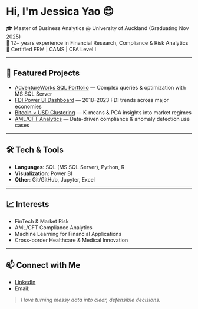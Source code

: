 # Hi, I'm Jessica Yao 😊

🎓 Master of Business Analytics @ University of Auckland (Graduating Nov 2025)<br>
💼 12+ years experience in Financial Research, Compliance & Risk Analytics<br>
📜 Certified FRM | CAMS | CFA Level I


---

## 🔭 Featured Projects
- [AdventureWorks SQL Portfolio](#) — Complex queries & optimization with MS SQL Server  
- [FDI Power BI Dashboard](#) — 2018–2023 FDI trends across major economies  
- [Bitcoin × USD Clustering](#) — K-means & PCA insights into market regimes  
- [AML/CFT Analytics](#) — Data-driven compliance & anomaly detection use cases  

---

## 🛠 Tech & Tools
- **Languages**: SQL (MS SQL Server), Python, R  
- **Visualization**: Power BI 
- **Other**: Git/GitHub, Jupyter, Excel  

---

## 📈 Interests
- FinTech & Market Risk  
- AML/CFT Compliance Analytics  
- Machine Learning for Financial Applications  
- Cross-border Healthcare & Medical Innovation  

---

## 📫 Connect with Me
- [LinkedIn](https://www.linkedin.com/in/zhuojunyao)  
- Email: 

> *I love turning messy data into clear, defensible decisions.*  

